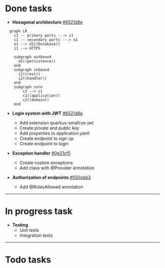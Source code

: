 # Done tasks

- **Hexagonal architecture** [#6521d6e](https://github.com/Danaes/control-api/commit/6521d6e45d129d13a4933ed95fb0aef24f7532fa)
```mermaid
  graph LR
    c1 -- primary ports ---> i1
    c1 -- secondary ports ---> o1
    o1 --> d1[(Database)]
    i1 --> HTTPS
    
    subgraph outbound
      o1((persistence))
    end
    subgraph inbound
      i1((rest))
      i2((handler))
    end
    subgraph core
        c2 --> c1
        c1((application))
        c2((domain))
    end
```

- **Login system with JWT** [#6521d6e](https://github.com/Danaes/control-api/commit/6521d6e45d129d13a4933ed95fb0aef24f7532fa)
  - Add extension quarkus-smallrye-jwt
  - Create private and public key
  - Add properties to application.yaml
  - Create endpoint to sign up
  - Create endpoint to login

- **Exception handler** [#0e21cf5](https://github.com/Danaes/control-api/commit/0e21cf5fb532d2f14f3c547aa66d789a472f35a6)
  - Create custom exceptions
  - Add class with @Provider annotation

- **Authorization of endpoints** [#550cbb3](https://github.com/Danaes/control-api/commit/550cbb3ea1fd368845f237faa3c627e5ca708561)
  - Add @RolesAllowed annotation

---
# In progress task
- **Testing**
  - Unit tests
  - Integration tests

---
# Todo tasks